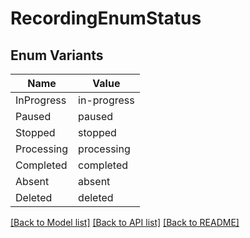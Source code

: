 # RecordingEnumStatus

## Enum Variants

| Name | Value |
|---- | -----|
| InProgress | in-progress |
| Paused | paused |
| Stopped | stopped |
| Processing | processing |
| Completed | completed |
| Absent | absent |
| Deleted | deleted |


[[Back to Model list]](../README.md#documentation-for-models) [[Back to API list]](../README.md#documentation-for-api-endpoints) [[Back to README]](../README.md)


